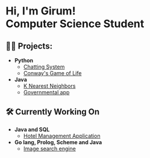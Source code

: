 <h1>Hi, I'm Girum! <br/><a >Computer Science Student</a></h1>


<h2>👨‍💻 Projects:</h2>


- <b>Python</b>
  - [Chatting System](https://github.com/Girum-T/ChattingSystem.git)
  - [Conway's Game of Life](https://github.com/Girum-T/GameofLife.git)
- <b>Java</b>
  - [K Nearest Neighbors](https://github.com/Girum-T/KNearestNeighbors.git) 
  - [Governmental app](https://github.com/Girum-T/GovernementApp.git) 

<h2>🛠️ Currently Working On</h2>

- <b>Java and SQL</b>
  - [Hotel Management Application]()
- <b>Go lang, Prolog, Scheme and Java</b>
   - [Image search engine]()




<!--
**joshmadakor1/joshmadakor1** is a ✨ _special_ ✨ repository because its `README.md` (this file) appears on your GitHub profile.

Here are some ideas to get you started:

- 🔭 I’m currently working on ...
- 🌱 I’m currently learning ...
- 👯 I’m looking to collaborate on ...
- 🤔 I’m looking for help with ...
- 💬 Ask me about ...
- 📫 How to reach me: ...
- 😄 Pronouns: ...
- ⚡ Fun fact: ...
-->
